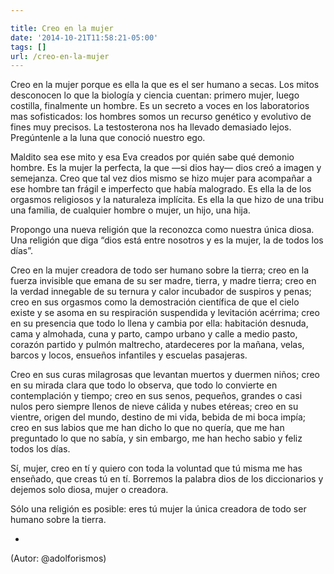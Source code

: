 ```yaml
---

title: Creo en la mujer
date: '2014-10-21T11:58:21-05:00'
tags: []
url: /creo-en-la-mujer
---
```

Creo en la mujer porque es ella la que es el ser humano a secas. Los mitos desconocen lo que la biología y ciencia cuentan: primero mujer, luego costilla, finalmente un hombre. Es un secreto a voces en los laboratorios mas sofisticados: los hombres somos un recurso genético y evolutivo de fines muy precisos. La testosterona nos ha llevado demasiado lejos. Pregúntenle a la luna que conoció nuestro ego.

Maldito sea ese mito y esa Eva creados por quién sabe qué demonio hombre. Es la mujer la perfecta, la que —si dios hay— dios creó a imagen y semejanza. Creo que tal vez dios mismo se hizo mujer para acompañar a ese hombre tan frágil e imperfecto que había malogrado. Es ella la de los orgasmos religiosos y la naturaleza implícita. Es ella la que hizo de una tribu una familia, de cualquier hombre o mujer, un hijo, una hija.

Propongo una nueva religión que la reconozca como nuestra única diosa. Una religión que diga “dios está entre nosotros y es la mujer, la de todos los días”.

Creo en la mujer creadora de todo ser humano sobre la tierra; creo en la fuerza invisible que emana de su ser madre, tierra, y madre tierra; creo en la verdad innegable de su ternura y calor incubador de suspiros y penas; creo en sus orgasmos como la demostración científica de que el cielo existe y se asoma en su respiración suspendida y levitación acérrima; creo en su presencia que todo lo llena y cambia por ella: habitación desnuda, cama y almohada, cuna y parto, campo urbano y calle a medio pasto, corazón partido y pulmón maltrecho, atardeceres por la mañana, velas, barcos y locos, ensueños infantiles y escuelas pasajeras.

Creo en sus curas milagrosas que levantan muertos y duermen niños; creo en su mirada clara que todo lo observa, que todo lo convierte en contemplación y tiempo; creo en sus senos, pequeños, grandes o casi nulos pero siempre llenos de nieve cálida y nubes etéreas; creo en su vientre, origen del mundo, destino de mi vida, bebida de mi boca impía; creo en sus labios que me han dicho lo que no quería, que me han preguntado lo que no sabía, y sin embargo, me han hecho sabio y feliz todos los días.

Sí, mujer, creo en tí y quiero con toda la voluntad que tú misma me has enseñado, que creas tú en tí. Borremos la palabra dios de los diccionarios y dejemos solo diosa, mujer o creadora.

Sólo una religión es posible: eres tú mujer la única creadora de todo ser humano sobre la tierra.

-
(Autor: @adolforismos)
